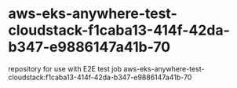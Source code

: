 # aws-eks-anywhere-test-cloudstack-f1caba13-414f-42da-b347-e9886147a41b-70
repository for use with E2E test job aws-eks-anywhere-test-cloudstack:f1caba13-414f-42da-b347-e9886147a41b-70
